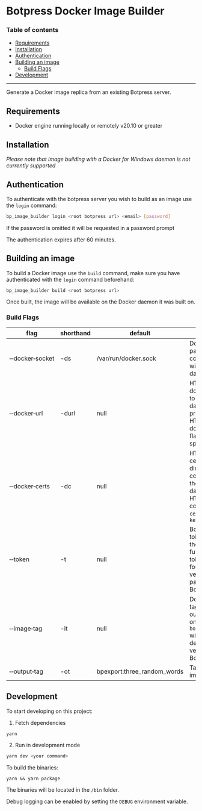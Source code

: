 # Botpress Docker Image Builder

### Table of contents
  - [Requirements](#requirements)
  - [Installation](#installation)
  - [Authentication](#authentication)
  - [Building an image](#building-an-image)
    - [Build Flags](#build-flags)
  - [Development](#development)

----

Generate a Docker image replica from an existing Botpress server.


## Requirements
- Docker engine running locally or remotely v20.10 or greater
## Installation

_Please note that image building with a Docker for Windows daemon is not currently supported_

## Authentication

To authenticate with the botpress server you wish to build as an image use the `login` command:

```sh
bp_image_builder login <root botpress url> <email> [password]
```

If the password is omitted it will be requested in a password prompt

The authentication expires after 60 minutes.

## Building an image

To build a Docker image use the `build` command, make sure you have authenticated with the `login` command beforehand:

```sh
bp_image_builder build <root botpress url>
```
Once built, the image will be available on the Docker daemon it was built on.
### Build Flags
| flag            | shorthand | default              | description                                                                                                          |   |
|-----------------|-----------|----------------------|----------------------------------------------------------------------------------------------------------------------|---|
| &#x2011;&#x2011;docker&#x2011;socket | -ds       | /var/run/docker.sock | Docker socket path to use to communicate with the docker daemon                                                           |   |
| &#x2011;&#x2011;docker&#x2011;url    | -durl     | null                 | HTTP url of the docker daemon to use, if the daemon is protected by HTTPS, the docker-certs flag must be specified           |   |
| &#x2011;&#x2011;docker&#x2011;certs  | -dc       | null                 | HTTPS certificate directory for connecting to the docker daemon via HTTPS, must contain `ca.pem`, `cert.pem` and `key.pem` |   |
| &#x2011;&#x2011;token | -t | null | Botpress JWT token to bypass the `login` function, the token can be found in the version control page of the Botpress UI |
| &#x2011;&#x2011;image&#x2011;tag | -it | null | Docker image tag to base the output image on, defaults to `botpress/server` with the detected version of Botpress |
| &#x2011;&#x2011;output&#x2011;tag | -ot | bpexport:three_random_words | Tag of the built image |

## Development
To start developing on this project:

1. Fetch dependencies
```sh
yarn
```

2. Run in development mode
```sh
yarn dev <your command>
```

To build the binaries:
```
yarn && yarn package
```
The binaries will be located in the `/bin` folder.

Debug logging can be enabled by setting the `DEBUG` environment variable.
